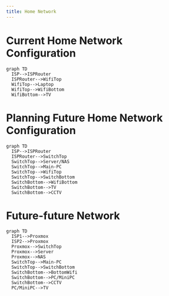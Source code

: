 ```yaml
---
title: Home Network
---
```


# Current Home Network Configuration

```mermaid
graph TD
  ISP-->ISPRouter
  ISPRouter-->WifiTop
  WifiTop-->Laptop
  WifiTop-->WifiBottom
  WifiBottom-->TV

```

# Planning Future Home Network Configuration

```mermaid
graph TD
  ISP-->ISPRouter
  ISPRouter-->SwitchTop
  SwitchTop-->Server/NAS
  SwitchTop-->Main-PC
  SwitchTop-->WifiTop
  SwitchTop-->SwitchBottom
  SwitchBottom-->WifiBottom
  SwitchBottom-->TV
  SwitchBottom-->CCTV
```

# Future-future Network

```mermaid
graph TD
  ISP1-->Proxmox
  ISP2-->Proxmox
  Proxmox-->SwitchTop
  Proxmox-->Server
  Proxmox-->NAS
  SwitchTop-->Main-PC
  SwitchTop-->SwitchBottom
  SwitchBottom-->BottomWifi
  SwitchBottom-->PC/MiniPC
  SwitchBottom-->CCTV
  PC/MiniPC-->TV
```
